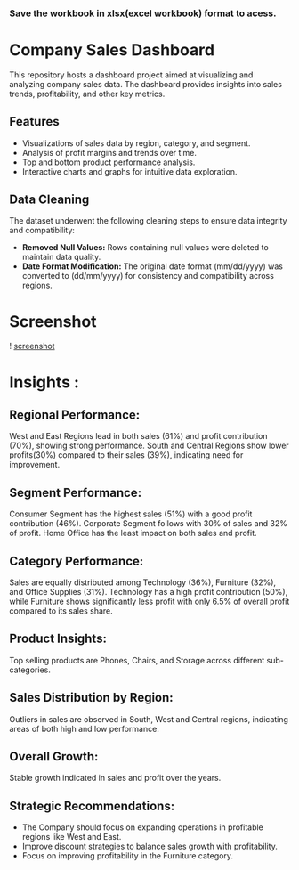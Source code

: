 ### Save the workbook in xlsx(excel workbook) format to acess.
# Company Sales Dashboard

This repository hosts a dashboard project aimed at visualizing and analyzing company sales data. The dashboard provides insights into sales trends, profitability, and other key metrics.

## Features

- Visualizations of sales data by region, category, and segment.
- Analysis of profit margins and trends over time.
- Top and bottom product performance analysis.
- Interactive charts and graphs for intuitive data exploration.

## Data Cleaning

The dataset underwent the following cleaning steps to ensure data integrity and compatibility:
- **Removed Null Values:** Rows containing null values were deleted to maintain data quality.
- **Date Format Modification:** The original date format (mm/dd/yyyy) was converted to (dd/mm/yyyy) for consistency and compatibility across regions.
# Screenshot
  ! [screenshot](Dashboard%20Image.png) 
# Insights :
## Regional Performance:
West and East Regions lead in both sales (61%) and profit contribution (70%), showing strong performance.
South and Central Regions show lower profits(30%) compared to their sales (39%), indicating need for improvement.

## Segment Performance:
Consumer Segment has the highest sales (51%) with a good profit contribution (46%).
Corporate Segment follows with 30% of sales and 32% of profit.
Home Office has the least impact on both sales and profit.

## Category Performance:
Sales are equally distributed among Technology (36%), Furniture (32%), and Office Supplies (31%).
Technology has a high profit contribution (50%), while Furniture shows significantly less profit with only 6.5% of overall profit compared to its sales share.

## Product Insights:
Top selling products are Phones, Chairs, and Storage across different sub-categories.

## Sales Distribution by Region:
Outliers in sales are observed in South, West and Central regions, indicating areas of both high and low performance.

## Overall Growth:
Stable growth indicated in sales and profit over the years.

## Strategic Recommendations:
- The Company should focus on expanding operations in profitable regions like West and East.
- Improve discount strategies to balance sales growth with profitability.<br>
- Focus on improving profitability in the Furniture category.
